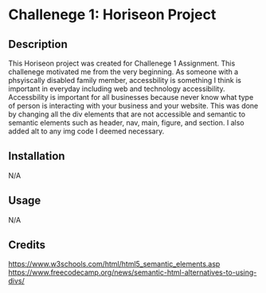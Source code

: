 # Challenege 1: Horiseon Project

## Description

This Horiseon project was created for Challenege 1 Assignment. This challenege motivated me from the very beginning. As someone with a phsyiscally disabled family member, accessbility is something I think is important in everyday including web and technology accessibility. Accessbility is important for all businesses because never know what type of person is interacting with your business and your website. This was done by changing all the div elements that are not accessible and semantic to semantic elements such as header, nav, main, figure, and section. I also added alt to any img code I deemed necessary. 

## Installation

N/A

## Usage

N/A

## Credits

https://www.w3schools.com/html/html5_semantic_elements.asp
https://www.freecodecamp.org/news/semantic-html-alternatives-to-using-divs/
